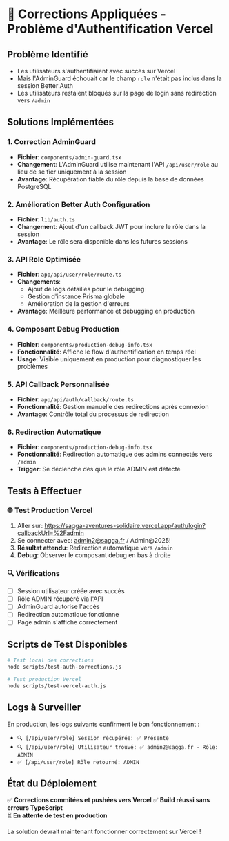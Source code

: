 # 🔧 Corrections Appliquées - Problème d'Authentification Vercel

## Problème Identifié
- Les utilisateurs s'authentifiaient avec succès sur Vercel
- Mais l'AdminGuard échouait car le champ `role` n'était pas inclus dans la session Better Auth
- Les utilisateurs restaient bloqués sur la page de login sans redirection vers `/admin`

## Solutions Implémentées

### 1. **Correction AdminGuard** 
- **Fichier**: `components/admin-guard.tsx`
- **Changement**: L'AdminGuard utilise maintenant l'API `/api/user/role` au lieu de se fier uniquement à la session
- **Avantage**: Récupération fiable du rôle depuis la base de données PostgreSQL

### 2. **Amélioration Better Auth Configuration**
- **Fichier**: `lib/auth.ts`
- **Changement**: Ajout d'un callback JWT pour inclure le rôle dans la session
- **Avantage**: Le rôle sera disponible dans les futures sessions

### 3. **API Role Optimisée**
- **Fichier**: `app/api/user/role/route.ts`
- **Changements**: 
  - Ajout de logs détaillés pour le debugging
  - Gestion d'instance Prisma globale
  - Amélioration de la gestion d'erreurs
- **Avantage**: Meilleure performance et debugging en production

### 4. **Composant Debug Production**
- **Fichier**: `components/production-debug-info.tsx`
- **Fonctionnalité**: Affiche le flow d'authentification en temps réel
- **Usage**: Visible uniquement en production pour diagnostiquer les problèmes

### 5. **API Callback Personnalisée**
- **Fichier**: `app/api/auth/callback/route.ts`
- **Fonctionnalité**: Gestion manuelle des redirections après connexion
- **Avantage**: Contrôle total du processus de redirection

### 6. **Redirection Automatique**
- **Fichier**: `components/production-debug-info.tsx`
- **Fonctionnalité**: Redirection automatique des admins connectés vers `/admin`
- **Trigger**: Se déclenche dès que le rôle ADMIN est détecté

## Tests à Effectuer

### 🌐 Test Production Vercel
1. Aller sur: https://sagga-aventures-solidaire.vercel.app/auth/login?callbackUrl=%2Fadmin
2. Se connecter avec: admin2@sagga.fr / Admin@2025!
3. **Résultat attendu**: Redirection automatique vers `/admin`
4. **Debug**: Observer le composant debug en bas à droite

### 🔍 Vérifications
- [ ] Session utilisateur créée avec succès
- [ ] Rôle ADMIN récupéré via l'API
- [ ] AdminGuard autorise l'accès
- [ ] Redirection automatique fonctionne
- [ ] Page admin s'affiche correctement

## Scripts de Test Disponibles

```bash
# Test local des corrections
node scripts/test-auth-corrections.js

# Test production Vercel
node scripts/test-vercel-auth.js
```

## Logs à Surveiller

En production, les logs suivants confirment le bon fonctionnement :
- `🔍 [/api/user/role] Session récupérée: ✅ Présente`
- `🔍 [/api/user/role] Utilisateur trouvé: ✅ admin2@sagga.fr - Rôle: ADMIN`
- `✅ [/api/user/role] Rôle retourné: ADMIN`

## État du Déploiement

✅ **Corrections commitées et pushées vers Vercel**
✅ **Build réussi sans erreurs TypeScript**  
⏳ **En attente de test en production**

La solution devrait maintenant fonctionner correctement sur Vercel !
